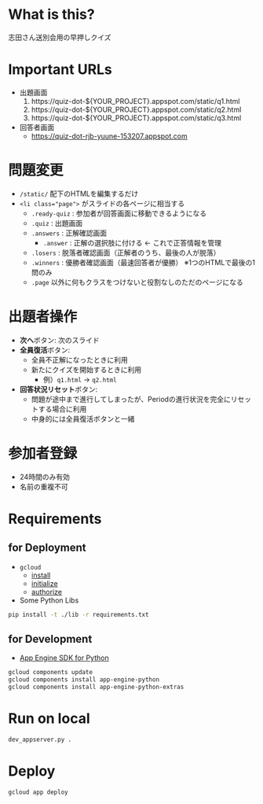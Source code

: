 # What is this?
志田さん送別会用の早押しクイズ


# Important URLs
* 出題画面
    1. https://quiz-dot-${YOUR_PROJECT}.appspot.com/static/q1.html
    2. https://quiz-dot-${YOUR_PROJECT}.appspot.com/static/q2.html
    3. https://quiz-dot-${YOUR_PROJECT}.appspot.com/static/q3.html
* 回答者画面
    * https://quiz-dot-rjb-yuune-153207.appspot.com


# 問題変更
* `/static/` 配下のHTMLを編集するだけ
* `<li class="page">` がスライドの各ページに相当する
    * `.ready-quiz` : 参加者が回答画面に移動できるようになる
    * `.quiz` : 出題画面
    * `.answers` : 正解確認画面
        * `.answer` : 正解の選択肢に付ける ← これで正答情報を管理
    * `.losers` : 脱落者確認画面（正解者のうち、最後の人が脱落）
    * `.winners` : 優勝者確認画面（最速回答者が優勝） ※1つのHTMLで最後の1問のみ
    * `.page` 以外に何もクラスをつけないと役割なしのただのページになる


# 出題者操作
* **次へ**ボタン: 次のスライド
* **全員復活**ボタン:
    * 全員不正解になったときに利用
    * 新たにクイズを開始するときに利用
        * 例）`q1.html` → `q2.html`
* **回答状況リセット**ボタン:
    * 問題が途中まで進行してしまったが、Periodの進行状況を完全にリセットする場合に利用
    * 中身的には全員復活ボタンと一緒


# 参加者登録
* 24時間のみ有効
* 名前の重複不可


# Requirements
## for Deployment
- `gcloud`
    - [install](https://cloud.google.com/sdk/downloads)
    - [initialize](https://cloud.google.com/sdk/docs/initializing)
    - [authorize](https://cloud.google.com/sdk/docs/authorizing)
- Some Python Libs

```sh
pip install -t ./lib -r requirements.txt
```

## for Development
- [App Engine SDK for Python](https://cloud.google.com/appengine/docs/python/download)

```sh
gcloud components update
gcloud components install app-engine-python
gcloud components install app-engine-python-extras
```


# Run on local
```sh
dev_appserver.py .
```


# Deploy
```sh
gcloud app deploy
```
